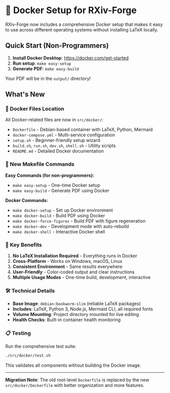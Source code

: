 # 🐳 Docker Setup for RXiv-Forge

RXiv-Forge now includes a comprehensive Docker setup that makes it easy to use across different operating systems without installing LaTeX locally.

## Quick Start (Non-Programmers)

1. **Install Docker Desktop**: https://docker.com/get-started
2. **Run setup**: `make easy-setup`
3. **Generate PDF**: `make easy-build`

Your PDF will be in the `output/` directory!

## What's New

### 📁 Docker Files Location
All Docker-related files are now in `src/docker/`:
- `Dockerfile` - Debian-based container with LaTeX, Python, Mermaid
- `docker-compose.yml` - Multi-service configuration
- `setup.sh` - Beginner-friendly setup wizard
- `build.sh`, `run.sh`, `dev.sh`, `shell.sh` - Utility scripts
- `README.md` - Detailed Docker documentation

### 🚀 New Makefile Commands

**Easy Commands (for non-programmers):**
- `make easy-setup` - One-time Docker setup
- `make easy-build` - Generate PDF using Docker

**Docker Commands:**
- `make docker-setup` - Set up Docker environment
- `make docker-build` - Build PDF using Docker
- `make docker-force-figures` - Build PDF with figure regeneration
- `make docker-dev` - Development mode with auto-rebuild
- `make docker-shell` - Interactive Docker shell

### 🎯 Key Benefits

1. **No LaTeX Installation Required** - Everything runs in Docker
2. **Cross-Platform** - Works on Windows, macOS, Linux
3. **Consistent Environment** - Same results everywhere
4. **User-Friendly** - Color-coded output and clear instructions
5. **Multiple Usage Modes** - One-time build, development, interactive

### 🛠 Technical Details

- **Base Image**: `debian:bookworm-slim` (reliable LaTeX packages)
- **Includes**: LaTeX, Python 3, Node.js, Mermaid CLI, all required fonts
- **Volume Mounting**: Project directory mounted for live editing
- **Health Checks**: Built-in container health monitoring

### 📋 Testing

Run the comprehensive test suite:
```bash
./src/docker/test.sh
```

This validates all components without building the Docker image.

---

**Migration Note**: The old root-level `Dockerfile` is replaced by the new `src/docker/Dockerfile` with better organization and more features.
